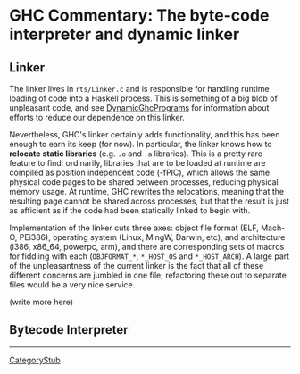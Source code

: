 # GHC Commentary: The byte-code interpreter and dynamic linker

## Linker


The linker lives in `rts/Linker.c` and is responsible for handling runtime loading of code into a Haskell process.  This is something of a big blob of unpleasant code, and see [DynamicGhcPrograms](dynamic-ghc-programs) for information about efforts to reduce our dependence on this linker.


Nevertheless, GHC's linker certainly adds functionality, and this has been enough to earn its keep (for now). In particular, the linker knows how to **relocate static libraries** (e.g. `.o` and `.a` libraries).  This is a pretty rare feature to find: ordinarily, libraries that are to be loaded at runtime are compiled as position independent code (-fPIC), which allows the same physical code pages to be shared between processes, reducing physical memory usage. At runtime, GHC rewrites the relocations, meaning that the resulting page cannot be shared across processes, but that the result is just as efficient as if the code had been statically linked to begin with.


Implementation of the linker cuts three axes: object file format (ELF, Mach-O, PEi386), operating system (Linux, MingW, Darwin, etc), and architecture (i386, x86_64, powerpc, arm), and there are corresponding sets of macros for fiddling with each (`OBJFORMAT_*`, `*_HOST_OS` and `*_HOST_ARCH`). A large part of the unpleasantness of the current linker is the fact that all of these different concerns are jumbled in one file; refactoring these out to separate files would be a very nice service.


(write more here)

## Bytecode Interpreter

---

[CategoryStub](category-stub)